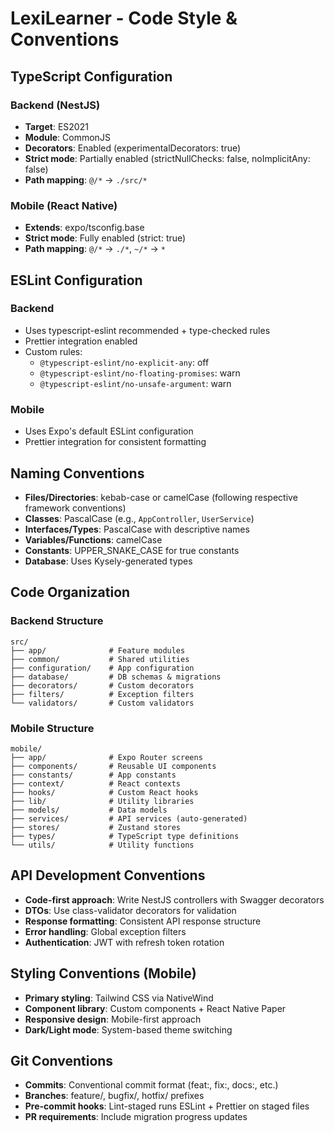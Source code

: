 # LexiLearner - Code Style & Conventions

## TypeScript Configuration
### Backend (NestJS)
- **Target**: ES2021
- **Module**: CommonJS
- **Decorators**: Enabled (experimentalDecorators: true)
- **Strict mode**: Partially enabled (strictNullChecks: false, noImplicitAny: false)
- **Path mapping**: `@/*` → `./src/*`

### Mobile (React Native)
- **Extends**: expo/tsconfig.base
- **Strict mode**: Fully enabled (strict: true)
- **Path mapping**: `@/*` → `./*`, `~/*` → `*`

## ESLint Configuration
### Backend
- Uses typescript-eslint recommended + type-checked rules
- Prettier integration enabled
- Custom rules:
  - `@typescript-eslint/no-explicit-any`: off
  - `@typescript-eslint/no-floating-promises`: warn
  - `@typescript-eslint/no-unsafe-argument`: warn

### Mobile
- Uses Expo's default ESLint configuration
- Prettier integration for consistent formatting

## Naming Conventions
- **Files/Directories**: kebab-case or camelCase (following respective framework conventions)
- **Classes**: PascalCase (e.g., `AppController`, `UserService`)
- **Interfaces/Types**: PascalCase with descriptive names
- **Variables/Functions**: camelCase
- **Constants**: UPPER_SNAKE_CASE for true constants
- **Database**: Uses Kysely-generated types

## Code Organization
### Backend Structure
```
src/
├── app/              # Feature modules
├── common/           # Shared utilities
├── configuration/    # App configuration
├── database/         # DB schemas & migrations
├── decorators/       # Custom decorators
├── filters/          # Exception filters
└── validators/       # Custom validators
```

### Mobile Structure
```
mobile/
├── app/              # Expo Router screens
├── components/       # Reusable UI components
├── constants/        # App constants
├── context/          # React contexts
├── hooks/            # Custom React hooks
├── lib/              # Utility libraries
├── models/           # Data models
├── services/         # API services (auto-generated)
├── stores/           # Zustand stores
├── types/            # TypeScript type definitions
└── utils/            # Utility functions
```

## API Development Conventions
- **Code-first approach**: Write NestJS controllers with Swagger decorators
- **DTOs**: Use class-validator decorators for validation
- **Response formatting**: Consistent API response structure
- **Error handling**: Global exception filters
- **Authentication**: JWT with refresh token rotation

## Styling Conventions (Mobile)
- **Primary styling**: Tailwind CSS via NativeWind
- **Component library**: Custom components + React Native Paper
- **Responsive design**: Mobile-first approach
- **Dark/Light mode**: System-based theme switching

## Git Conventions
- **Commits**: Conventional commit format (feat:, fix:, docs:, etc.)
- **Branches**: feature/, bugfix/, hotfix/ prefixes
- **Pre-commit hooks**: Lint-staged runs ESLint + Prettier on staged files
- **PR requirements**: Include migration progress updates
